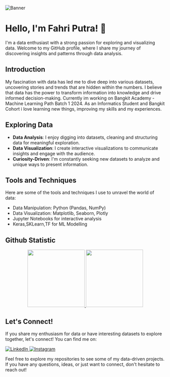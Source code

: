 <!-- Add a banner image here -->
![Banner](https://github-production-user-asset-6210df.s3.amazonaws.com/77821874/259480443-8a6f1119-8f86-46de-bfcd-e7dea065ab19.png)

# Hello, I'm Fahri Putra! 👋

I'm a data enthusiast with a strong passion for exploring and visualizing data. Welcome to my GitHub profile, where I share my journey of discovering insights and patterns through data analysis.

## Introduction

My fascination with data has led me to dive deep into various datasets, uncovering stories and trends that are hidden within the numbers. I believe that data has the power to transform information into knowledge and drive informed decision-making.
Currently im working on Bangkit Academy - Machine Learning Path Batch 1 2024. As an Informatics Student and Bangkit Cohort i love learning new things, improving my skills and my experiences.

## Exploring Data

- **Data Analysis**: I enjoy digging into datasets, cleaning and structuring data for meaningful exploration.
- **Data Visualization**: I create interactive visualizations to communicate insights and engage with the audience.
- **Curiosity-Driven**: I'm constantly seeking new datasets to analyze and unique ways to present information.

## Tools and Techniques

Here are some of the tools and techniques I use to unravel the world of data:

- Data Manipulation: Python (Pandas, NumPy)
- Data Visualization: Matplotlib, Seaborn, Plotly
- Jupyter Notebooks for interactive analysis
- Keras,SKLearn,TF for ML Modelling

## Github Statistic
<p align="center">
<a href="https://github.com/FahriPutra00/FahriPutra00">
  <img height="180em" src="https://github-readme-stats-eight-theta.vercel.app/api?username=FahriPutra00&show_icons=true&theme=algolia&include_all_commits=true&count_private=true"/>
  <img height="180em" src="https://github-readme-stats-eight-theta.vercel.app/api/top-langs/?username=FahriPutra00&theme=algolia"/>
</a>
</p>

## Let's Connect!

If you share my enthusiasm for data or have interesting datasets to explore together, let's connect! You can find me on:
<p> 
  <a href="https://www.linkedin.com/in/fahriputra/" target="_blank">
    <img alt="LinkedIn" src="https://img.shields.io/badge/linkedin-%230077B5.svg?&style=for-the-badge&logo=linkedin&logoColor=white" />
  </a> 
  <a href="https://www.instagram.com/fahri.ph/" target="_blank">
    <img alt="Instagram" src="https://img.shields.io/badge/instagram-%23E4405F.svg?&style=for-the-badge&logo=instagram&logoColor=white" />
  </a> 
</p>

Feel free to explore my repositories to see some of my data-driven projects. If you have any questions, ideas, or just want to connect, don't hesitate to reach out!

<!--
**FahriPutra00/FahriPutra00** is a ✨ _special_ ✨ repository because its `README.md` (this file) appears on your GitHub profile.

Here are some ideas to get you started:

- 🔭 I’m currently working on ...
- 🌱 I’m currently learning ...
- 👯 I’m looking to collaborate on ...
- 🤔 I’m looking for help with ...
- 💬 Ask me about ...
- 📫 How to reach me: ...
- 😄 Pronouns: ...
- ⚡ Fun fact: ...
-->

